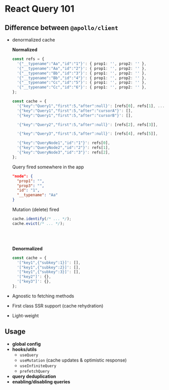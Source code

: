 # React Query 101

## Difference between `@apollo/client`

- denormalized cache

  **Normalized**

  ```ts
  const refs = {
    '{"__typename":"Aa","id":"1"}': { prop1: '', prop2: '' },
    '{"__typename":"Aa","id":"2"}': { prop1: '', prop2: '' },
    '{"__typename":"Bb","id":"3"}': { prop1: '', prop2: '' },
    '{"__typename":"Bb","id":"4"}': { prop1: '', prop2: '' },
    '{"__typename":"Cc","id":"5"}': { prop1: '', prop2: '' },
    '{"__typename":"Cc","id":"6"}': { prop1: '', prop2: '' },
  };

  const cache = {
    '{"key":"Query1","first":5,"after":null}': [refs[0], refs[1], ...],
    '{"key":"Query1","first":5,"after":"cursorA"}': [],
    '{"key":"Query1","first":5,"after":"cursorB"}': [],

    '{"key":"Query2","first":5,"after":null}': [refs[2], refs[3]],

    '{"key":"Query3","first":5,"after":null}': [refs[4], refs[5]],

    '{"key":"QueryNode1","id":"1"}': refs[0],
    '{"key":"QueryNode2","id":"2"}': refs[1],
    '{"key":"QueryNode3","id":"3"}': refs[2],
  };
  ```

  Query fired somewhere in the app

  ```json
  "node": {
    "prop1": "",
    "prop3": "",
    "id": "1",
    "__typename": "Aa"
  }
  ```

  Mutation (delete) fired

  ```ts
  cache.identify(/* ... */);
  cache.evict(/* ... */);
  ```

  <br/>
  <br/>

  **Denormalized**

  ```ts
  const cache = {
    '["key1",{"subkey":1}]': [],
    '["key1",{"subkey":2}]': [],
    '["key1",{"subkey":3}]': [],
    '["key2"]': {},
    '["key3"]': {},
  };
  ```

- Agnostic to fetching methods
- First class SSR support (cache rehydration)
- Light-weight

## Usage

- **global config**
- **hooks/utils**
  - `useQuery`
  - `useMutation` (cache updates & optimistic response)
  - `useInfiniteQuery`
  - `prefetchQuery`
- **query deduplication**
- **enabling/disabling queries**
